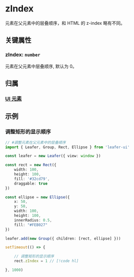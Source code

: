 # zIndex

元素在父元素中的层叠顺序，和 HTML 的 z-index 略有不同。

## 关键属性

### zIndex: `number`

元素在父元素中层叠顺序, 默认为 0。

## 归属

### [UI 元素](/reference/display/UI.md)

## 示例

### 调整矩形的显示顺序

```ts
// #调整元素在父元素中的层叠顺序
import { Leafer, Group, Rect, Ellipse } from 'leafer-ui'

const leafer = new Leafer({ view: window })

const rect = new Rect({
    width: 100,
    height: 100,
    fill: '#32cd79',
    draggable: true
})

const ellipse = new Ellipse({
    x: 50,
    y: 50,
    width: 100,
    height: 100,
    innerRadius: 0.5,
    fill: "#FEB027"
})

leafer.add(new Group({ children: [rect, ellipse] }))

setTimeout(() => {

    // 调整矩形的显示顺序
    rect.zIndex = 1 // [!code hl]

}, 1000)
```
